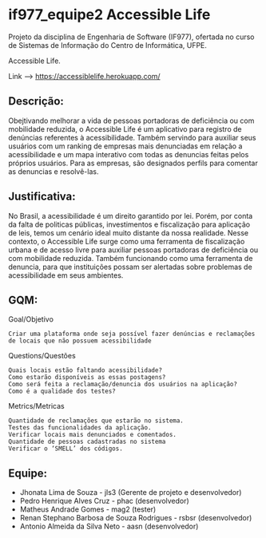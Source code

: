 # if977_equipe2 Accessible Life
Projeto da disciplina de Engenharia de Software (IF977), ofertada no curso de Sistemas de Informação do Centro de Informática, UFPE.

Accessible Life.    

Link --> https://accessiblelife.herokuapp.com/


## Descrição:

Obejtivando melhorar a vida de pessoas portadoras de deficiência ou com mobilidade reduzida, o Accessible Life é um aplicativo para registro de denúncias referentes à acessibilidade. Também servindo para auxiliar seus usuários com um ranking de empresas mais denunciadas em relação a acessibilidade e um mapa interativo com todas as denuncias feitas pelos próprios usuários. Para as empresas, são designados perfils para comentar as denuncias e resolvê-las.


## Justificativa: 

No Brasil, a acessibilidade é um direito garantido por lei. Porém, por conta da falta de politicas públicas, investimentos e fiscalização para aplicação de leis, temos um cenário ideal muito distante da nossa realidade. Nesse contexto, o Accessible Life surge como uma ferramenta de fiscalização urbana e de acesso livre para auxiliar pessoas portadoras de deficiência ou com mobilidade reduzida. Também funcionando como uma ferramenta de denuncia, para que instituições possam ser alertadas sobre problemas de acessibilidade em seus ambientes.

## GQM:

Goal/Objetivo

    Criar uma plataforma onde seja possível fazer denúncias e reclamações de locais que não possuem acessibilidade

Questions/Questões

    Quais locais estão faltando acessibilidade?
    Como estarão disponíveis as essas postagens?
    Como será feita a reclamação/denuncia dos usuários na aplicação?
    Como é a qualidade dos testes?

Metrics/Metricas

    Quantidade de reclamações que estarão no sistema.
    Testes das funcionalidades da aplicação.
    Verificar locais mais denunciados e comentados.
    Quantidade de pessoas cadastradas no sistema
    Verificar o ‘SMELL’ dos códigos.

## Equipe:

- Jhonata Lima de Souza - jls3 (Gerente de projeto e desenvolvedor)
- Pedro Henrique Alves Cruz - phac (desenvolvedor)
- Matheus Andrade Gomes - mag2 (tester)
- Renan Stephano Barbosa de Souza Rodrigues - rsbsr (desenvolvedor)
- Antonio Almeida da Silva Neto - aasn (desenvolvedor)
